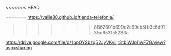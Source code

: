 <<<<<<< HEAD

=======
https://valle88.github.io/tienda-telefonia/ 
>>>>>>> 8862601b699e2c99eb5fb3c6d9135d653155233a

https://drive.google.com/file/d/1bpOYSbzq52JyVKvlijr3tbiWJpI1wF7G/view?usp=sharing
